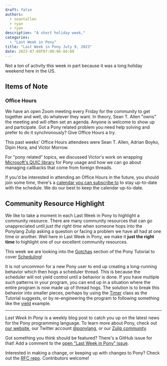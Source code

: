 ```yaml
---
draft: false
authors:
  - seantallen
  - ryan
  - ryan
description: "A short holiday week."
categories:
  - "Last Week in Pony"
title: "Last Week in Pony July 9, 2023"
date: 2023-07-09T07:00:06-04:00
---
```


Not a ton of activity this week in part because it was a long holiday weekend here in the US.

<!-- more -->

## Items of Note

### Office Hours

We have an open Zoom meeting every Friday for the community to get together and well, do whatever they want. In theory, Sean T. Allen "owns" the meeting and will often set an agenda. Anyone is welcome to show up and participate. Got a Pony related problem you need help solving and prefer to do it synchronously? Give Office Hours a try.

This past weeks' Office Hours attendees were Sean T. Allen, Adrian Boyko, Dipin Hora, and Victor Morrow.

For "pony related" topics, we discussed Victor's work on wrapping [Microsoft's QUIC library](https://github.com/microsoft/msquic) for Pony usage and how we can go about managing callbacks that come from foreign threads.

If you'd be interested in attending an Office Hours in the future, you should join some time, there's a [calendar you can subscribe to](https://calendar.google.com/calendar/ical/4465e68ae24131ae00461a40893f2637a2c9ac510e311a44ff78680e2f183ce3%40group.calendar.google.com/public/basic.ics) to stay up-to-date with the schedule. We do our best to keep the calendar up-to-date.

## Community Resource Highlight

We like to take a moment in each Last Week in Pony to highlight a community resource. There are many community resources that can go unappreciated until _just the right time_ when someone hops into the Ponylang Zulip asking a question or facing a problem we have all had at one time or another. Well here in Last Week in Pony, we make it **just the right time** to highlight one of our excellent community resources.

This week we are looking into the [Gotchas](https://tutorial.ponylang.io/gotchas/) section of the Pony Tutorial to cover [Scheduling](https://tutorial.ponylang.io/gotchas/scheduling.html)!

It is not uncommon for a new Pony user to end up creating a long-running behavior which then hogs a scheduler thread. This is because the scheduler will not yield control until a behavior is done. If you have multiple such patterns in your program, you can end up in a situation where the entire program is now made up of thread hogs. The solution is to break this behavior into smaller pieces, perhaps by using the [Timer](https://stdlib.ponylang.io/time-Timer/) class as the Tutorial suggests, or by re-engineering the program to following something like the [yield](https://github.com/ponylang/ponyc/tree/44b777d37690dba225a286accff2f34952335d99/examples/yield) example.

---

_Last Week In Pony_ is a weekly blog post to catch you up on the latest news for the Pony programming language. To learn more about Pony, check out [our website](https://ponylang.io), our Twitter account [@ponylang](https://twitter.com/ponylang), or our [Zulip community](https://ponylang.zulipchat.com).

Got something you think should be featured? There's a GitHub issue for that! Add a comment to the [open "Last Week in Pony" issue](https://github.com/ponylang/ponylang.github.io/issues?q=is%3Aissue+is%3Aopen+label%3Alast-week-in-pony).

Interested in making a change, or keeping up with changes to Pony? Check out the [RFC repo](https://github.com/ponylang/rfcs). Contributors welcome!
